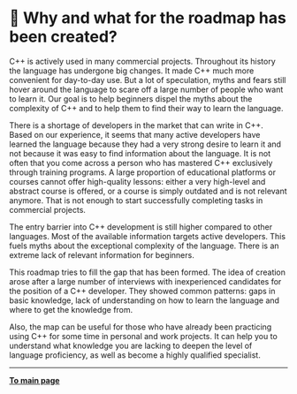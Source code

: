 # :flashlight: Why and what for the roadmap has been created?

C++ is actively used in many commercial projects. Throughout its history the language has undergone big changes. It made C++ much more convenient for day-to-day use. But a lot of speculation, myths and fears still hover around the language to scare off a large number of people who want to learn it. Our goal is to help beginners dispel the myths about the complexity of C++ and to help them to find their way to learn the language.

There is a shortage of developers in the market that can write in C++. Based on our experience, it seems that many active developers have learned the language because they had a very strong desire to learn it and not because it was easy to find information about the language. It is not often that you come across a person who has mastered C++ exclusively through training programs. A large proportion of educational platforms or courses cannot offer high-quality lessons: either a very high-level and abstract course is offered, or a course is simply outdated and is not relevant anymore. That is not enough to start successfully completing tasks in commercial projects.

The entry barrier into C++ development is still higher compared to other languages. Most of the available information targets active developers. This fuels myths about the exceptional complexity of the language. There is an extreme lack of relevant information for beginners.

This roadmap tries to fill the gap that has been formed. The idea of creation arose after a large number of interviews with inexperienced candidates for the position of a C++ developer. They showed common patterns: gaps in basic knowledge, lack of understanding on how to learn the language and where to get the knowledge from.

Also, the map can be useful for those who have already been practicing using C++ for some time in personal and work projects. It can help you to understand what knowledge you are lacking to deepen the level of language proficiency, as well as become a highly qualified specialist.

---

[**To main page**](../README.md)